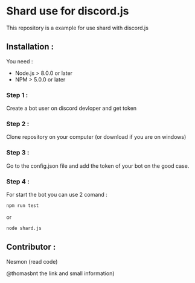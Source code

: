 # Shard use for discord.js

This repository is a example for use shard with discord.js

## Installation : 

You need :

- Node.js > 8.0.0 or later
- NPM > 5.0.0 or later

### Step 1 :

Create a bot user on discord devloper and get token

### Step 2 :

Clone repository on your computer (or download if you are on windows)

### Step 3 :

Go to the config.json file and add the token of your bot on the good case.

### Step 4 :

For start the bot you can use 2 comand : 

```bash
npm run test
```

or 

```bash
node shard.js
```


## Contributor : 

Nesmon (read code)

@thomasbnt the link and small information)

